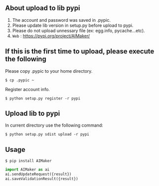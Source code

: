 ## About upload to lib pypi

1. The account and password was saved in .pypic.
2. Please update lib version in setup.py before upload to pypi.
3. Please do not upload unnessary file (ex: egg.info, pycache...etc).
4. `Web` : <https://pypi.org/project/AIMaker/>

## If this is the first time to upload, please execute the following
Please copy .pypic to your home directory.

`$ cp .pypic ~`

Register account info.

`$ python setup.py register -r pypi`

## Upload lib to pypi
In current directory use the following command:

`$ python setup.py sdist upload -r pypi`


## Usage
`$ pip install AIMaker`

```python
import AIMaker as ai
ai.sendUpdateRequest({result})
ai.saveValidationResult({result})
```